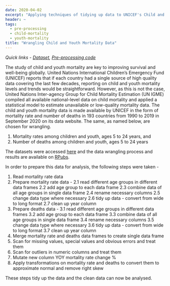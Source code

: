 ```yaml
---
date: 2020-04-02
excerpt: "Applying techniques of tidying up data to UNICEF's Child and Youth Mortality data using R."
header: ~
tags:
  - pre-processing
  - child-mortality
  - youth-mortality
title: "Wrangling Child and Youth Mortality Data"
---
```


*Quick links - [Dataset](https://data.unicef.org/topic/child-survival/child-and-youth-mortality-age-5-24/), [Pre-processing code](https://rpubs.com/saumyasinha/678260)*  

The study of child and youth mortality are key to improving survival and well-being globally. United Nations International Children’s Emergency Fund (UNICEF) reports that if each country had a single source of high quality data covering the last few decades, reporting on child and youth mortality levels and trends would be straightforward. However, as this is not the case, United Nations Inter-agency Group for Child Mortality Estimation (UN IGME) compiled all available national-level data on child mortality and applied a statistical model to estimate unavailable or low-quality mortality data. The child and youth mortality data is made available by UNICEF in the form of mortality rate and number of deaths in 193 countries from 1990 to 2019 in September 2020 on its data website. The same, as named below, are chosen for wrangling. 
1. Mortality rates among children and youth, ages 5 to 24 years, and  
2. Number of deaths among children and youth, ages 5 to 24 years  

The datasets were accessed [here](https://data.unicef.org/topic/child-survival/child-and-youth-mortality-age-5-24/) and the data wrangling process and results are available on [RPubs](https://rpubs.com/saumyasinha/678260).  

In order to prepare this data for analysis, the following steps were taken -  
1. Read mortality rate data
2. Prepare mortality rate data -
	2.1 read different age groups in different data frames
	2.2 add age group to each data frame
	2.3 combine data of all age groups in single data frame
	2.4 rename necessary columns
	2.5 change data type where necessary
	2.6 tidy up data - convert from wide to long format
	2.7 clean up year column
3. Prepare deaths data -
	3.1 read different age groups in different data frames
	3.2 add age group to each data frame
	3.3 combine data of all age groups in single data frame
	3.4 rename necessary columns
	3.5 change data type where necessary
	3.6 tidy up data - convert from wide to long format
	3.7 clean up year column
4. Merge mortality rate and deaths data frames to create single data frame
5. Scan for missing values, special values and obvious errors and treat them
6. Scan for outliers in numeric columns and treat them
7. Mutate new column YOY mortality rate change %
8. Apply transformations on mortality rate and deaths to convert them to approximate normal and remove right skew  

These steps tidy up the data and the clean data can now be analysed.